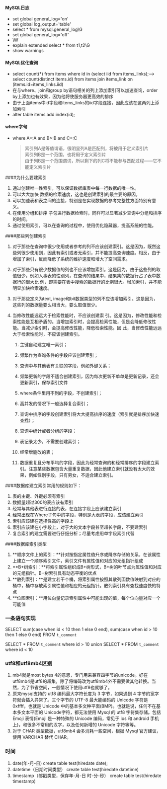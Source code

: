 #### MySQL日志  
*	set global general_log='on'  
*	set global log_output='table'  
*	select * from mysql.general_log\G  
*	set global general_log='off'  
*	\W  
*	explain extended select * from t1,t2\G  
*	show warnings  

#### MySQL优化查询
*	select count(*) from items where id in (select iid from items_links);--> select count(distinct items.id) from items join items_link on (items.id=items_links.iid)  
*	在与where、join和group by语句相关的列上添加索引可以加速查询，order by上添加也有效果，因为他将使服务器更高效的排序  
*	由于上面items中id字段和items_links的iid字段连接，因此应该在这两列上添加索引  
*	alter table items add index(id);

#### where字句
*	where A=:A
	and   B>:B
	and   C=:C
	>索引列A是等值谓语，很明显列A是匹配列，将被用于定义索引片  
	索引列B是一个范围，也将用于定义索引片  
	由于列B是一个范围谓词，所以剩下的列C将不能参与匹配过程——它不能定义索引片

####为什么要建索引
1. 通过创建唯一性索引，可以保证数据库表中每一行数据的唯一性。 
2. 可以大大加快 数据的检索速度，这也是创建索引的最主要的原因。 
3. 可以加速表和表之间的连接，特别是在实现数据的参考完整性方面特别有意义。 
4. 在使用分组和排序 子句进行数据检索时，同样可以显著减少查询中分组和排序的时间。 
5. 通过使用索引，可以在查询的过程中，使用优化隐藏器，提高系统的性能。

####那些列创建索引
1. 对于那些在查询中很少使用或者参考的列不应该创建索引。这是因为，既然这些列很少使用到，因此有索引或者无索引，并不能提高查询速度。相反，由于增加了索引，反而降低了系统的维护速度和增大了空间需求。 
2. 对于那些只有很少数据值的列也不应该增加索引。这是因为，由于这些列的取值很少，例如人事表的性别列，在查询的结果中，结果集的数据行占了表中数据行的很大比 例，即需要在表中搜索的数据行的比例很大。增加索引，并不能明显加快检索速度。 
3. 对于那些定义为text, image和bit数据类型的列不应该增加索引。这是因为，这些列的数据量要么相当大，要么取值很少。 
4. 当修改性能远远大于检索性能时，不应该创建索 引。这是因为，修改性能和检索性能是互相矛盾的。当增加索引时，会提高检索性能，但是会降低修改性能。当减少索引时，会提高修改性能，降低检索性能。因 此，当修改性能远远大于检索性能时，不应该创建索引。

	1. 主键自动建立唯一索引；

	2. 频繁作为查询条件的字段应该创建索引；

	3. 查询中与其他表有关联的字段，例如外键关系；

	4. 频繁更新的字段不适合创建索引，因为每次更新不单单是更新记录，还会更新索引，保存索引文件

	5. where条件里用不到的字段，不创建索引；

	6. 高并发的情况下一般选择复合索引；

	7. 查询中排序的字段创建索引将大大提高排序的速度（索引就是排序加快速查找）；

	8. 查询中统计或者分组的字段；

	9. 表记录太少，不需要创建索引；

	10. 经常增删改的表；

	11. 数据重复且分布平均的字段，因此为经常查询的和经常排序的字段建立索引。注意某些数据包含大量重复数据，因此他建立索引就没有太大的效果，例如性别字段，只有男女，不适合建立索引。

####数据库建立索引常用的规则如下：

1. 表的主键、外键必须有索引
2. 数据量超过300的表应该有索引
3. 经常与其他表进行连接的表，在连接字段上应该建立索引
4. 经常出现在Where子句中的字段，特别是大表的字段，应该建立索引
5. 索引应该建在选择性高的字段上
6. 索引应该建在小字段上，对于大的文本字段甚至超长字段，不要建索引
7. 复合索引的建立需要进行仔细分析；尽量考虑用单字段索引代替

####数据库索引类型
1. **顺序文件上的索引：**针对按指定属性值升序或降序存储的关系，在该属性上建立一个顺序索引文件，索引文件有属性值和对应的元组指针组成
2. **B+树索引：**将索引属性组织成B+树形式，B+树的叶节点为属性值和对应的元组指针。B+树索引具有动态平衡的优点
3. **散列索引：**是建立若干个桶，将索引属性按照其散列函数值映射到对应的桶中，桶中存放索引属性值和相应的元组指针。散列索引具有查找速度快的特点
4. **位图索引：**用位向量记录索引属性中可能出现的值，每个位向量对应一个可能值

### 一条语句实现
SELECT sum(case when id < 10 then 1 else 0 end),
	sum(case when id > 10 then 1 else 0 end)
FROM `t_comment`

SELECT *
FROM `t_comment` where id > 10 
union
SELECT *
FROM `t_comment` where id < 10 

### utf8和utf8mb4区别
1. mb4就是most bytes 4的意思，专门用来兼容四字节的unicode。好在utf8mb4是utf8的超集，除了将编码改为utf8mb4外不需要做其他转换。当然，为了节省空间，一般情况下使用utf8也就够了。
2. 原来mysql支持的 utf8 编码最大字符长度为 3 字节，如果遇到 4 字节的宽字符就会插入异常了。三个字节的 UTF-8 最大能编码的 Unicode 字符是 0xffff，也就是 Unicode 中的基本多文种平面(BMP)。也就是说，任何不在基本多文本平面的 Unicode字符，都无法使用 Mysql 的 utf8 字符集存储。包括 Emoji 表情(Emoji 是一种特殊的 Unicode 编码，常见于 ios 和 android 手机上)，和很多不常用的汉字，以及任何新增的 Unicode 字符等等。
3.  对于 CHAR 类型数据，utf8mb4 会多消耗一些空间，根据 Mysql 官方建议，使用 VARCHAR  替代 CHAR。

### 时间
1. date(年-月-日) 
create table test(hiredate date);
2. datetime（日期时间类型） 
create table test(hiredate datetime)
3. timestamp（邮戳类型，保存年-月-日 时-分-秒）
create table test(hiredate timestamp)